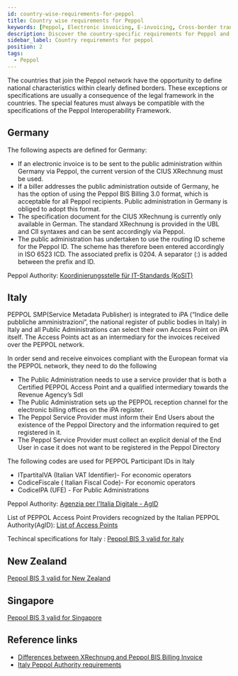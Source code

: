 ```yaml
---
id: country-wise-requirements-for-peppol
title: Country wise requirements for Peppol
keywords: [Peppol, Electronic invoicing, E-invoicing, Cross-border transactions, Procurement, Country-specific requirements, Digitalization, VAT compliance, Tax regulations, Invoice requirements, E-procurement, European Union, Public sector, Business-to-government (B2G), Business-to-business (B2B), Invoice validation, Invoice processing, Supply chain management, Standards-based interoperability]
description: Discover the country-specific requirements for Peppol and stay compliant with our expert-written guide. From invoicing to procurement, we cover everything you need to know to successfully implement Peppol in your business.Stay ahead of the curve with our expert guidance on country-specific Peppol requirements, and streamline your cross-border transactions today.
sidebar_label: Country requirements for peppol
position: 2
tags:
  - Peppol
---
```


The countries that join the Peppol network have the opportunity to define national characteristics within clearly defined borders. These exceptions or specifications are usually a consequence of the legal framework in the countries. The special features must always be compatible with the specifications of the Peppol Interoperability Framework.

## Germany 

The following aspects are defined for Germany:

* If an electronic invoice is to be sent to the public administration within Germany via Peppol, the current version of the CIUS XRechnung must be used.
* If a biller addresses the public administration outside of Germany, he has the option of using the Peppol BIS Billing 3.0 format, which is acceptable for all Peppol recipients. Public administration in Germany is obliged to adopt this format. 
* The specification document for the CIUS XRechnung is currently only available in German. The standard XRechnung is provided in the UBL and CII syntaxes and can be sent accordingly via Peppol.
* The public administration has undertaken to use the routing ID scheme for the Peppol ID. The scheme has therefore been entered accordingly in ISO 6523 ICD. The associated prefix is 0204. A separator (:) is added between the prefix and ID.  

Peppol Authority: [Koordinierungsstelle für IT-Standards (KoSIT)](https://www.xoev.de/)

## Italy

PEPPOL SMP(Service Metadata Publisher) is integrated to iPA (“Indice delle pubbliche amministrazioni”, the national register of public bodies in Italy) in Italy and all Public Administrations can select their own Access Point on iPA itself. The Access Points act as an intermediary for the invoices received over the PEPPOL network. 

In order send and receive einvoices compliant with the European format via the PEPPOL network, they need to do the following
* The Public Administration needs to use a service provider that is both a Certified PEPPOL Access Point and a qualified intermediary towards the Revenue Agency’s SdI
* The Public Administration sets up the PEPPOL reception channel for the electronic billing offices on the iPA register.
* The Peppol Service Provider must inform their End Users about the existence of the Peppol Directory and the information required to get registered in it.
* The Peppol Service Provider must collect an explicit denial of the End User in case it does not want to be registered in the Peppol Directory


The following codes are used for PEPPOL Participant IDs in Italy

* ITpartitaIVA (Italian VAT Identifier)- For economic operators
* CodiceFiscale ( Italian Fiscal Code)- For economic operators
* CodiceIPA (UFE) - For Public Administrations

Peppol Authority: [Agenzia per l'Italia Digitale - AgID ](https://peppol.agid.gov.it/en/) 

List of PEPPOL Access Point Providers recognized by the Italian PEPPOL Authority(AgID): [List of Access Points](https://peppol.agid.gov.it/en/qualification-ap-smp/ap-smp-list/)
 
 Techincal specifications for Italy : [Peppol BIS 3 valid for italy](https://peppol-docs.agid.gov.it/docs/my_index-ENG.jsp)
 
## New Zealand
[Peppol BIS 3 valid for New Zealand](https://peppol.org/wp-content/uploads/2022/08/New-Zealand-Peppol-Authority-Specific-Requirements.pdf)

## Singapore
[Peppol BIS 3 valid for Singapore](https://peppol.org/wp-content/uploads/2022/08/Singapore-Peppol-Authority-Specific-Requirement.pdf)
 
 ## Reference links
 * [Differences between XRechnung and  Peppol BIS Billing Invoice](https://xeinkauf.de/app/uploads/2022/11/CIUSse_im_Peppol_Kontext.pdf)
 * [Italy Peppol Authority requirements](https://peppol.org/wp-content/uploads/2022/08/Italy-Peppol-Authority-Specific-Requirements.pdf)

